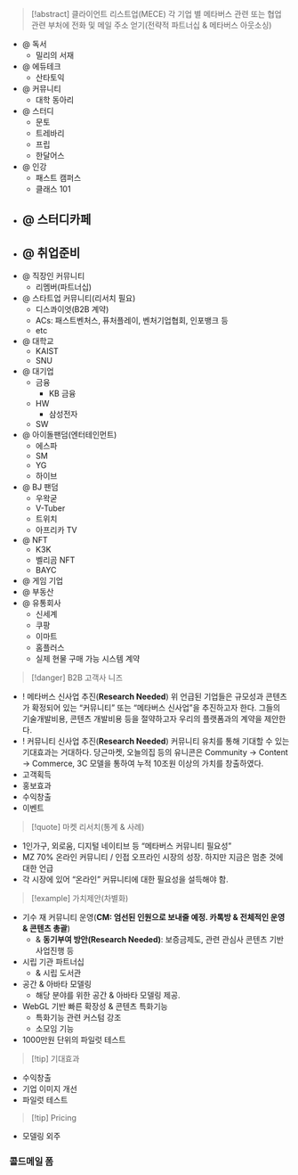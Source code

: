 > [!abstract] 클라이언트 리스트업(MECE)
> 각 기업 별 메타버스 관련 또는 협업 관련 부처에 전화 및 메일 주소 얻기(전략적 파트너십 & 메타버스 아웃소싱)
- @ 독서
	- 밀리의 서재
- @ 에듀테크
	- 산타토익
- @ 커뮤니티
	- 대학 동아리
- @ 스터디
	- 문토
	- 트레바리
	- 프립
	- 한달어스
- @ 인강
	- 패스트 캠퍼스
	- 클래스 101
- @ 스터디카페
	- 
- @ 취업준비
	- 
- @ 직장인 커뮤니티
	- 리멤버(파트너십)
- @ 스타트업 커뮤니티(리서치 필요)
	- 디스콰이엇(B2B 계약)
	- ACs: 패스트벤처스, 퓨처플레이, 벤처기업협회, 인포뱅크 등
	- etc
- @ 대학교
	- KAIST
	- SNU
- @ 대기업
	- 금융
		- KB 금융
	- HW
		- 삼성전자
	- SW
- @ 아이돌팬덤(엔터테인먼트)
	- 에스파
	- SM
	- YG
	- 하이브
- @ BJ 팬덤
	- 우왁굳
	- V-Tuber
	- 트위치
	- 아프리카 TV
- @ NFT
	- K3K
	- 벨리곰 NFT
	- BAYC
- @ 게임 기업
- @ 부동산
- @ 유통회사
	- 신세계
	- 쿠팡
	- 이마트
	- 홈플러스
	- 실제 현물 구매 가능 시스템 계약
> [!danger] B2B 고객사 니즈
- ! 메타버스 신사업 추진(**Research Needed**)
	위 언급된 기업들은 규모성과 콘텐츠가 확정되어 있는 “커뮤니티” 또는 “메타버스 신사업”을 추진하고자 한다. 그들의 기술개발비용, 콘텐츠 개발비용 등을 절약하고자 우리의 플랫폼과의 계약을 제안한다.
- ! 커뮤니티 신사업 추진(**Research Needed**)
	커뮤니티 유치를 통해 기대할 수 있는 기대효과는 거대하다. 당근마켓, 오늘의집 등의 유니콘은 Community → Content → Commerce, 3C 모델을 통하여 누적 10조원 이상의 가치를 창출하였다. 
- 고객획득
- 홍보효과
- 수익창출
- 이벤트
> [!quote] 마켓 리서치(통계 & 사례)
- 1인가구, 외로움, 디지털 네이티브 등 “메타버스 커뮤니티 필요성”
- MZ 70% 온라인 커뮤니티 / 인접 오프라인 시장의 성장. 하지만 지금은 멈춘 것에 대한 언급
- 각 시장에 있어 “온라인” 커뮤니티에 대한 필요성을 설득해야 함.
> [!example] 가치제안(차별화)
- 기수 재 커뮤니티 운영(**CM: 엄선된 인원으로 보내줄 예정. 카톡방 & 전체적인 운영 & 콘텐츠 총괄**)
	- & **동기부여 방안(Research Needed)**: 보증금제도, 관련 관심사 콘텐츠 기반 사업진행 등
- 시립 기관 파트너십
	- & 시립 도서관
- 공간 & 아바타 모델링
	- 해당 분야를 위한 공간 & 아바타 모델링 제공.
- WebGL 기반 빠른 확장성 & 콘텐츠 특화기능
	- 특화기능 관련 커스텀 강조
	- 소모임 기능
- 1000만원 단위의 파일럿 테스트
> [!tip] 기대효과
- 수익창출
- 기업 이미지 개선
- 파일럿 테스트
> [!tip] Pricing
- 모델링 외주

### 콜드메일 폼
